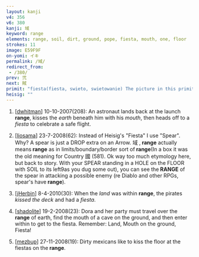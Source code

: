 ```yaml
---
layout: kanji
v4: 356
v6: 380
kanji: 域
keyword: range
elements: range, soil, dirt, ground, pope, fiesta, mouth, one, floor
strokes: 11
image: E59F9F
on-yomi: イキ
permalink: /域/
redirect_from:
 - /380/
prev: 弐
next: 賊
primit: "fiesta(fiesta, swieto, swietowanie) The picture in this primitive is what we may call a &quot;tassled arrow.&quot; A decorative tassle is strung on the shaft of an arrow to indicate that it is no longer a weapon but a symbol of a fiesta. As before, the first stroke is extended when it serves as a semienclosure. o From its original meaning of a defined area or zone, a range has also come to meana grazing land where cowboys roam and do whatever it is they do with cows. When the herds have all been driven to market, there is a great homecoming fiesta like that pictured here. As soon as the cowboys come home, home on the range, the first thing they do is kiss the ground (the mouth on the floor), and then get on with the fiesta. [11]"
heisig: ""
---
```


1) [<a href="http://kanji.koohii.com/profile/dwhitman">dwhitman</a>] 10-10-2007(208): An astronaut lands back at the launch<strong> range</strong>, kisses the <em>earth</em> beneath him with his <em>mouth</em>, then heads off to a <em>fiesta</em> to celebrate a safe flight.

2) [<a href="http://kanji.koohii.com/profile/liosama">liosama</a>] 23-7-2008(62): Instead of Heisig&#039;s &quot;Fiesta&quot; I use &quot;Spear&quot;. Why? A spear is just a DROP extra on an Arrow. 域 ,<strong> range</strong> actually means<strong> range</strong> as in limits/boundary/border sort of<strong> range</strong>(In a box it was the old meaning for Country 國 (581). Ok way too much etymology here, but back to story. With your SPEAR standing in a HOLE on the FLOOR with SOIL to its left9as you dug some out), you can see the<strong> RANGE</strong> of the spear in attacking a possible enemy (re Diablo and other RPGs, spear&#039;s have<strong> range</strong>).

3) [<a href="http://kanji.koohii.com/profile/jHerbin">jHerbin</a>] 8-4-2010(30): When the <em>land</em> was within <strong>range</strong>, the pirates <em>kissed the deck</em> and had a <em>fiesta</em>.

4) [<a href="http://kanji.koohii.com/profile/shadolite">shadolite</a>] 19-2-2008(23): Dora and her party must travel over the<strong> range</strong> of earth, find the mouth of a cave on the ground, and then enter within to get to the fiesta. Remember: Land, Mouth on the ground, Fiesta!

5) [<a href="http://kanji.koohii.com/profile/mezbup">mezbup</a>] 27-11-2008(19): Dirty mexicans like to kiss the floor at the fiestas on the<strong> range</strong>.

